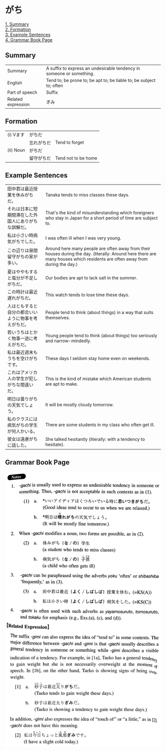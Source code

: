 # がち

[1. Summary](#summary)<br>
[2. Formation](#formation)<br>
[3. Example Sentences](#example-sentences)<br>
[4. Grammar Book Page](#grammar-book-page)<br>


## Summary

<table><tr>   <td>Summary</td>   <td>A suffix to express an undesirable tendency in someone or something.</td></tr><tr>   <td>English</td>   <td>Tend to; be prone to; be apt to; be liable to; be subject to; often</td></tr><tr>   <td>Part of speech</td>   <td>Suffix</td></tr><tr>   <td>Related expression</td>   <td>ぎみ</td></tr></table>

## Formation

<table class="table"> <tbody><tr class="tr head"> <td class="td"><span class="numbers">(i) </span><span class="bold"><span>Vます</span></span></td> <td class="td"><span class="concept">がちだ</span> </td> <td class="td"><span>&nbsp;</span></td> </tr> <tr class="tr"> <td class="td"><span>&nbsp;</span></td> <td class="td"><span>忘れ<span class="concept">がちだ</span></span> </td> <td class="td"><span>Tend to forget</span></td> </tr> <tr class="tr head"> <td class="td"><span class="numbers">(ii) </span><span class="bold"><span>Noun</span></span></td> <td class="td"><span class="concept">がちだ</span> </td> <td class="td"><span>&nbsp;</span></td> </tr> <tr class="tr"> <td class="td"><span>&nbsp;</span></td> <td class="td"><span>留守<span class="concept">がちだ</span></span> </td> <td class="td"><span>Tend not to be home</span></td> </tr> </tbody></table>

## Example Sentences

<table><tr>   <td>田中君は最近授業を休みがちだ。</td>   <td>Tanaka tends to miss classes these days.</td></tr><tr>   <td>それは日本に短期間滞在した外国人にありがちな誤解だ。</td>   <td>That's the kind of misunderstanding which foreigners who stay in Japan for a short period of time are subject to.</td></tr><tr>   <td>私は小さい時病気がちでした。</td>   <td>I was often ill when I was very young.</td></tr><tr>   <td>この辺りは昼間留守がちの家が多い。</td>   <td>Around here many people are often away from their houses during the day. (literally: Around here there are many houses which residents are often away from during the day.)</td></tr><tr>   <td>夏はややもすると塩分が不足しがちだ。</td>   <td>Our bodies are apt to lack salt in the summer.</td></tr><tr>   <td>この時計は最近遅れがちだ。</td>   <td>This watch tends to lose time these days.</td></tr><tr>   <td>人はともすると自分の都合いいように物事を考えがちだ。</td>   <td>People tend to think (about things) in a way that suits themselves.</td></tr><tr>   <td>若いうちはとかく物事一途に考えがちだ。</td>   <td>Young people tend to think (about things) too seriously and narrow-mindedly.</td></tr><tr>   <td>私は最近週末もうちを空けがちです。</td>   <td>These days I seldom stay home even on weekends.</td></tr><tr>   <td>これはアメリカ人の学生が犯しがちな間違いだ。</td>   <td>This is the kind of mistake which American students are apt to make.</td></tr><tr>   <td>明日は曇りがちの天気でしょう。</td>   <td>It will be mostly cloudy tomorrow.</td></tr><tr>   <td>私のクラスには病気がちの学生が何人かいる。</td>   <td>There are some students in my class who often get ill.</td></tr><tr>   <td>彼女は遠慮がちに話した。</td>   <td>She talked hesitantly (literally: with a tendency to hesitate).</td></tr></table>

## Grammar Book Page

![](../img/Intermediateがち.png)


